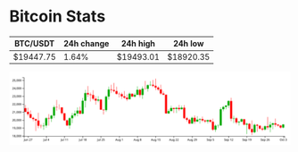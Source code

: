 # Bitcoin Stats

BTC/USDT|24h change|24h high|24h low|
|---|---|---|---|
|$19447.75|1.64%|$19493.01|$18920.35|

<img src="./chart.svg">
